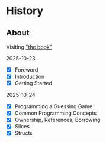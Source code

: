 # History

## About

Visiting ["the book"](https://doc.rust-lang.org/stable/book/)

<time datetime="2025-10-23">2025-10-23</time>

- [x] Foreword
- [x] Introduction
- [x] Getting Started

<time datetime="2025-10-24">2025-10-24</time>

- [x] Programming a Guessing Game
- [x] Common Programming Concepts
- [x] Ownership, References, Borrowing
- [x] Slices
- [x] Structs
